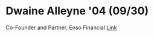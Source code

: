 Dwaine Alleyne '04 (09/30)
============================

Co-Founder and Partner, Enso Financial [Link](../../sessions/session5)
